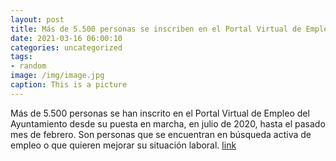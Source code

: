 ```yaml
---
layout: post
title: Más de 5.500 personas se inscriben en el Portal Virtual de Empleo
date: 2021-03-16 06:00:10
categories: uncategorized
tags:
- random
image: /img/image.jpg
caption: This is a picture
---
```

Más de 5.500 personas se han inscrito en el Portal Virtual de Empleo del Ayuntamiento desde su puesta en marcha, en julio de 2020,  hasta el pasado mes de febrero. Son personas que se encuentran en búsqueda activa de empleo o que quieren mejorar su situación laboral.  [link](https://www.ayto-villacanada.es/tu-ayuntamiento/mas-de-5-500-personas-se-inscriben-en-el-portal-virtual-de-empleo/)
